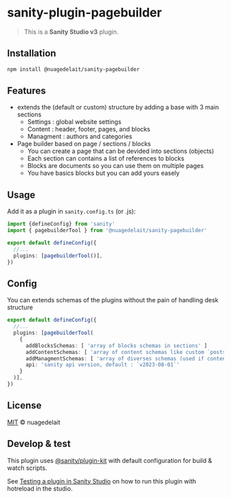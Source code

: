 # sanity-plugin-pagebuilder

> This is a **Sanity Studio v3** plugin.

## Installation

```sh
npm install @nuagedelait/sanity-pagebuilder
```

## Features 

- extends the (default or custom) structure by adding a base with 3 main sections
  - Settings : global website settings
  - Content : header, footer, pages, and blocks
  - Managment : authors and categories
- Page builder based on page / sections / blocks
  - You can create a page that can be devided into sections (objects)
  - Each section can contains a list of references to blocks
  - Blocks are documents so you can use them on multiple pages
  - You have basics blocks but you can add yours easely


## Usage

Add it as a plugin in `sanity.config.ts` (or .js):

```ts
import {defineConfig} from 'sanity'
import { pagebuilderTool } from '@nuagedelait/sanity-pagebuilder'

export default defineConfig({
  //...
  plugins: [pagebuilderTool()],
})
```

## Config

You can extends schemas of the plugins without the pain of handling desk structure

```ts
export default defineConfig({
  //...
  plugins: [pagebuilderTool(
    {
      addBlocksSchemas: [ 'array of blocks schemas in sections' ]
      addContentSchemas: [ 'array of content schemas like custom `posts` or `articles`' ]
      addManagmentSchemas: [ 'array of diverses schemas (used if contents)' ] 
      api: 'sanity api version, default : `v2023-08-01`'
    }
  )],
})
```


## License

[MIT](LICENSE) © nuagedelait

## Develop & test

This plugin uses [@sanity/plugin-kit](https://github.com/sanity-io/plugin-kit)
with default configuration for build & watch scripts.

See [Testing a plugin in Sanity Studio](https://github.com/sanity-io/plugin-kit#testing-a-plugin-in-sanity-studio)
on how to run this plugin with hotreload in the studio.

